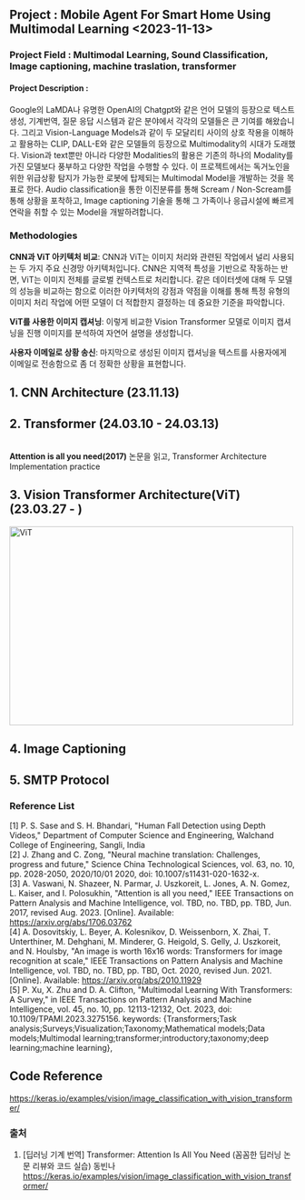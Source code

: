 ## **Project** : Mobile Agent For Smart Home Using Multimodal Learning <2023-11-13>
### **Project Field** : Multimodal Learning, Sound Classification, Image captioning, machine traslation, transformer

#### **Project Description** :
Google의 LaMDA나 유명한 OpenAI의 Chatgpt와 같은 언어 모델의 등장으로 텍스트 생성, 기계번역, 질문 응답 시스템과 같은 분야에서 각각의 모델들은 큰 기여를 해왔습니다. 그리고 Vision-Language Models과 같이 두 모달리티 사이의 상호 작용을 이해하고 활용하는 CLIP, DALL-E와 같은 모델들의 등장으로 Multimodality의 시대가 도래했다. Vision과 text뿐만 아니라 다양한 Modalities의 활용은 기존의 하나의 Modality를 가진 모델보다 풍부하고 다양한 작업을 수행할 수 있다. 이 프로젝트에서는 독거노인을 위한 위급상황 탐지가 가능한 로봇에 탑제되는 Multimodal Model을 개발하는 것을 목표로 한다. Audio classification을 통한 이진분류를 통해 Scream / Non-Scream를 통해 상황을 포착하고, Image captioning 기술을 통해 그 가족이나 응급시설에 빠르게 연락을 취할 수 있는 Model을 개발하려합니다.

### **Methodologies**
**CNN과 ViT 아키텍처 비교**: CNN과 ViT는 이미지 처리와 관련된 작업에서 널리 사용되는 두 가지 주요 신경망 아키텍처입니다. CNN은 지역적 특성을 기반으로 작동하는 반면, ViT는 이미지 전체를 글로벌 컨텍스트로 처리합니다. 같은 데이터셋에 대해 두 모델의 성능을 비교하는 함으로 이러한 아키텍처의 강점과 약점을 이해를 통해 특정 유형의 이미지 처리 작업에 어떤 모델이 더 적합한지 결정하는 데 중요한 기준을 파악합니다.

**ViT를 사용한 이미지 캡셔닝**: 이렇게 비교한 Vision Transformer 모델로 이미지 캡셔닝을 진행 이미지를 분석하여 자연어 설명을 생성합니다.

**사용자 이메일로 상황 송신**: 마지막으로 생성된 이미지 캡셔닝을 텍스트를 사용자에게 이메일로 전송함으로 좀 더 정확한 상황을 표현합니다.

## 1. CNN Architecture (23.11.13)
## 2. Transformer (24.03.10 - 24.03.13) 
<br> **Attention is all you need(2017)** 논문을 읽고, Transformer Architecture Implementation practice
## 3. Vision Transformer Architecture(ViT) (23.03.27 - )
<img width="500" height="350" alt="ViT" src="https://github.com/qkrwoghd04/multimodal_learning/assets/122519801/27777d21-e7b0-4606-8164-05f3c07799aa">

## 4. Image Captioning
## 5. SMTP Protocol




### **Reference List**
[1] P. S. Sase and S. H. Bhandari, "Human Fall Detection using Depth Videos," Department of Computer Science and Engineering, Walchand College of Engineering, Sangli, India
<br>[2] J. Zhang and C. Zong, "Neural machine translation: Challenges, progress and future," Science China Technological Sciences, vol. 63, no. 10, pp. 2028-2050, 2020/10/01 2020, doi: 10.1007/s11431-020-1632-x.
<br>[3] A. Vaswani, N. Shazeer, N. Parmar, J. Uszkoreit, L. Jones, A. N. Gomez, L. Kaiser, and I. Polosukhin, "Attention is all you need," IEEE Transactions on Pattern Analysis and Machine Intelligence, vol. TBD, no. TBD, pp. TBD, Jun. 2017, revised Aug. 2023. [Online]. Available: https://arxiv.org/abs/1706.03762
<br>[4] A. Dosovitskiy, L. Beyer, A. Kolesnikov, D. Weissenborn, X. Zhai, T. Unterthiner, M. Dehghani, M. Minderer, G. Heigold, S. Gelly, J. Uszkoreit, and N. Houlsby, "An image is worth 16x16 words: Transformers for image recognition at scale," IEEE Transactions on Pattern Analysis and Machine Intelligence, vol. TBD, no. TBD, pp. TBD, Oct. 2020, revised Jun. 2021. [Online]. Available: https://arxiv.org/abs/2010.11929
<br>[5] P. Xu, X. Zhu and D. A. Clifton, "Multimodal Learning With Transformers: A Survey," in IEEE Transactions on Pattern Analysis and Machine Intelligence, vol. 45, no. 10, pp. 12113-12132, Oct. 2023, doi: 10.1109/TPAMI.2023.3275156.
keywords: {Transformers;Task analysis;Surveys;Visualization;Taxonomy;Mathematical models;Data models;Multimodal learning;transformer;introductory;taxonomy;deep learning;machine learning},

## Code Reference
https://keras.io/examples/vision/image_classification_with_vision_transformer/







### **출처**
1. [딥러닝 기계 번역] Transformer: Attention Is All You Need (꼼꼼한 딥러닝 논문 리뷰와 코드 실습) 동빈나
https://keras.io/examples/vision/image_classification_with_vision_transformer/

